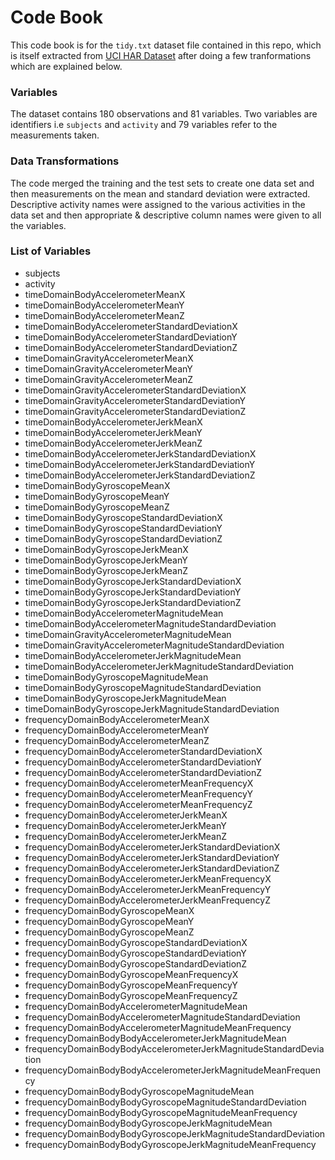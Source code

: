 # Code Book

This code book is for the `tidy.txt` dataset file contained in this repo, which is itself extracted from [UCI HAR Dataset](https://d396qusza40orc.cloudfront.net/getdata%2Fprojectfiles%2FUCI%20HAR%20Dataset.zip) after 
doing a few tranformations which are explained below.

### Variables
The dataset contains 180 observations and 81 variables. Two variables are identifiers i.e `subjects` and `activity` and 79 
variables refer to the measurements taken. 

### Data Transformations

The code merged the training and the test sets to create one data set and then measurements on the mean and standard deviation 
were extracted. Descriptive activity names were assigned to the various activities in the data set and then appropriate & descriptive
column names were given to all the variables.

### List of Variables
- subjects
- activity
- timeDomainBodyAccelerometerMeanX
- timeDomainBodyAccelerometerMeanY
- timeDomainBodyAccelerometerMeanZ
- timeDomainBodyAccelerometerStandardDeviationX
- timeDomainBodyAccelerometerStandardDeviationY
- timeDomainBodyAccelerometerStandardDeviationZ
- timeDomainGravityAccelerometerMeanX
- timeDomainGravityAccelerometerMeanY
- timeDomainGravityAccelerometerMeanZ
- timeDomainGravityAccelerometerStandardDeviationX
- timeDomainGravityAccelerometerStandardDeviationY
- timeDomainGravityAccelerometerStandardDeviationZ
- timeDomainBodyAccelerometerJerkMeanX
- timeDomainBodyAccelerometerJerkMeanY
- timeDomainBodyAccelerometerJerkMeanZ
- timeDomainBodyAccelerometerJerkStandardDeviationX
- timeDomainBodyAccelerometerJerkStandardDeviationY
- timeDomainBodyAccelerometerJerkStandardDeviationZ
- timeDomainBodyGyroscopeMeanX
- timeDomainBodyGyroscopeMeanY
- timeDomainBodyGyroscopeMeanZ
- timeDomainBodyGyroscopeStandardDeviationX
- timeDomainBodyGyroscopeStandardDeviationY
- timeDomainBodyGyroscopeStandardDeviationZ
- timeDomainBodyGyroscopeJerkMeanX
- timeDomainBodyGyroscopeJerkMeanY
- timeDomainBodyGyroscopeJerkMeanZ
- timeDomainBodyGyroscopeJerkStandardDeviationX
- timeDomainBodyGyroscopeJerkStandardDeviationY
- timeDomainBodyGyroscopeJerkStandardDeviationZ
- timeDomainBodyAccelerometerMagnitudeMean
- timeDomainBodyAccelerometerMagnitudeStandardDeviation
- timeDomainGravityAccelerometerMagnitudeMean
- timeDomainGravityAccelerometerMagnitudeStandardDeviation
- timeDomainBodyAccelerometerJerkMagnitudeMean
- timeDomainBodyAccelerometerJerkMagnitudeStandardDeviation
- timeDomainBodyGyroscopeMagnitudeMean
- timeDomainBodyGyroscopeMagnitudeStandardDeviation
- timeDomainBodyGyroscopeJerkMagnitudeMean
- timeDomainBodyGyroscopeJerkMagnitudeStandardDeviation
- frequencyDomainBodyAccelerometerMeanX
- frequencyDomainBodyAccelerometerMeanY
- frequencyDomainBodyAccelerometerMeanZ
- frequencyDomainBodyAccelerometerStandardDeviationX
- frequencyDomainBodyAccelerometerStandardDeviationY
- frequencyDomainBodyAccelerometerStandardDeviationZ
- frequencyDomainBodyAccelerometerMeanFrequencyX
- frequencyDomainBodyAccelerometerMeanFrequencyY
- frequencyDomainBodyAccelerometerMeanFrequencyZ
- frequencyDomainBodyAccelerometerJerkMeanX
- frequencyDomainBodyAccelerometerJerkMeanY
- frequencyDomainBodyAccelerometerJerkMeanZ
- frequencyDomainBodyAccelerometerJerkStandardDeviationX
- frequencyDomainBodyAccelerometerJerkStandardDeviationY
- frequencyDomainBodyAccelerometerJerkStandardDeviationZ
- frequencyDomainBodyAccelerometerJerkMeanFrequencyX
- frequencyDomainBodyAccelerometerJerkMeanFrequencyY
- frequencyDomainBodyAccelerometerJerkMeanFrequencyZ
- frequencyDomainBodyGyroscopeMeanX
- frequencyDomainBodyGyroscopeMeanY
- frequencyDomainBodyGyroscopeMeanZ
- frequencyDomainBodyGyroscopeStandardDeviationX
- frequencyDomainBodyGyroscopeStandardDeviationY
- frequencyDomainBodyGyroscopeStandardDeviationZ
- frequencyDomainBodyGyroscopeMeanFrequencyX
- frequencyDomainBodyGyroscopeMeanFrequencyY
- frequencyDomainBodyGyroscopeMeanFrequencyZ
- frequencyDomainBodyAccelerometerMagnitudeMean
- frequencyDomainBodyAccelerometerMagnitudeStandardDeviation
- frequencyDomainBodyAccelerometerMagnitudeMeanFrequency
- frequencyDomainBodyBodyAccelerometerJerkMagnitudeMean
- frequencyDomainBodyBodyAccelerometerJerkMagnitudeStandardDeviation
- frequencyDomainBodyBodyAccelerometerJerkMagnitudeMeanFrequency
- frequencyDomainBodyBodyGyroscopeMagnitudeMean
- frequencyDomainBodyBodyGyroscopeMagnitudeStandardDeviation
- frequencyDomainBodyBodyGyroscopeMagnitudeMeanFrequency
- frequencyDomainBodyBodyGyroscopeJerkMagnitudeMean
- frequencyDomainBodyBodyGyroscopeJerkMagnitudeStandardDeviation
- frequencyDomainBodyBodyGyroscopeJerkMagnitudeMeanFrequency
